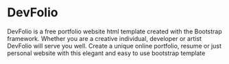 # DevFolio
DevFolio is a free portfolio website html template created with the Bootstrap framework. Whether you are a creative individual, developer or artist DevFolio will serve you well. Create a unique online portfolio, resume or just personal website with this elegant and easy to use bootstrap template
